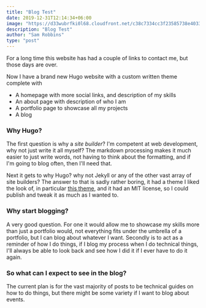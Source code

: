 ```yaml
---
title: "Blog Test"
date: 2019-12-31T12:14:34+06:00
image: "https://d33wubrfki0l68.cloudfront.net/c38c7334cc3f23585738e40334284fddcaf03d5e/2e17c/images/hugo-logo-wide.svg"
description: "Blog Test"
author: "Sam Robbins"
type: "post"
---
```

For a long time this website has had a couple of links to contact me, but those days are over.

Now I have a brand new Hugo website with a custom written theme complete with

* A homepage with more social links, and description of my skills
* An about page with description of who I am
* A portfolio page to showcase all my projects
* A blog

### Why Hugo?
The first question is why a *site builder*? I'm competent at web development, why not just write it all myself? The markdown processing makes it much easier to just write words, not having to think about the formatting, and if I'm going to blog often, then I'll need that.

Next it gets to why Hugo? why not Jekyll or any of the other vast array of site builders? The answer to that is sadly rather boring, it had a theme I liked the look of, in particular [this theme](https://github.com/themefisher/kross-hugo), and it had an MIT license, so I could publish and tweak it as much as I wanted to.

### Why start blogging?
A very good question. For one it would allow me to showcase my skills more than just a portfolio would, not everything fits under the umbrella of a portfolio, but I can blog about whatever I want. Secondly is to act as a reminder of how I do things, if I blog my process when I do technical things, I'll always be able to look back and see how I did it if I ever have to do it again.

### So what can I expect to see in the blog?
The current plan is for the vast majority of posts to be technical guides on how to do things, but there might be some variety if I want to blog about events.
